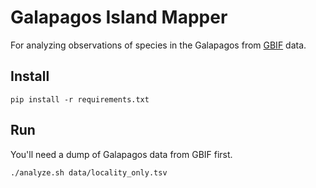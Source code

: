 # Galapagos Island Mapper

For analyzing observations of species in the Galapagos from [GBIF](https://www.gbif.org/) data.

## Install

    pip install -r requirements.txt

## Run

You'll need a dump of Galapagos data from GBIF first.

    ./analyze.sh data/locality_only.tsv
